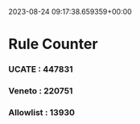 2023-08-24 09:17:38.659359+00:00
# Rule Counter 
 ### UCATE : 447831

 ### Veneto : 220751

 ### Allowlist : 13930